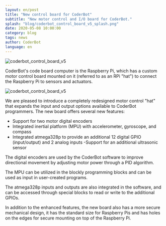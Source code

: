 ```yaml
---
layout: en/post
title: "New control board for CoderBot"
subtitle: "New motor control and I/O board for CoderBot."
splash: "blog/coderbot_control_board_v5_splash.png"
date: 2020-05-08 10:00:00
category: blog
tags: news
author: CoderBot
language: en
---
```


![coderbot_control_board_v5]({{site.baseurl}}/img/blog/coderbot_control_board_v5.jpg)

CoderBot's code board computer is the Raspberry Pi, which has a custom motor control board mounted on it (referred to as an RPi "hat") to connect the Raspberry Pi to sensors and actuators.

![coderbot_control_board_v5]({{site.baseurl}}/img/blog/coderbot_control_board_v5_design.png)

We are pleased to introduce a completely redesigned motor control "hat" that expands the input and output options available to CoderBot programmers. The new board offers several new features:

- Support for two motor digital encoders
- Integrated inertial platform (MPU) with accelerometer, gyroscope, and compass
- Integrated atmega328p to provide an additional 12 digital GPIO (input/output) and 2 analog inputs
 -Support for an additional ultrasonic sensor

The digital encoders are used by the CoderBot software to improve directional movement by adjusting motor power through a PID algorithm.

The MPU can be utilized in the blockly programming blocks and can be used as input in user-created programs.

The atmega328p inputs and outputs are also integrated in the software, and can be accessed through special blocks to read or write to the additional GPIOs.

In addition to the enhanced features, the new board also has a more secure mechanical design, it has the standard size for Raspberry Pis and has holes on the edges for secure mounting on top of the Raspberry Pi.